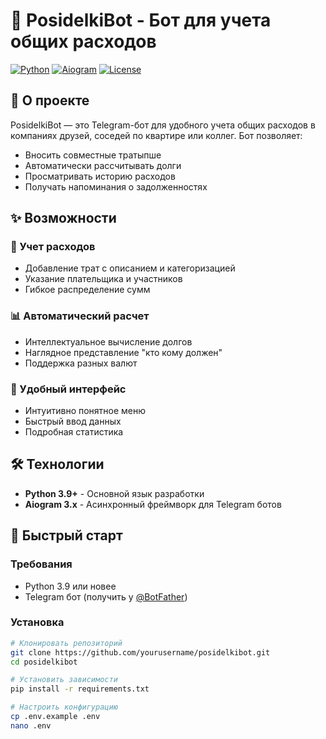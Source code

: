 # 🎉 PosidelkiBot - Бот для учета общих расходов

[![Python](https://img.shields.io/badge/Python-3.9%2B-blue)](https://python.org)
[![Aiogram](https://img.shields.io/badge/Aiogram-3.x-blue)](https://docs.aiogram.dev)
[![License](https://img.shields.io/badge/License-MIT-green)](LICENSE)

## 📌 О проекте

PosidelkiBot — это Telegram-бот для удобного учета общих расходов в компаниях друзей, соседей по квартире или коллег. Бот позволяет:

- Вносить совместные тратыпше
- Автоматически рассчитывать долги
- Просматривать историю расходов
- Получать напоминания о задолженностях

## ✨ Возможности

### 💸 Учет расходов
- Добавление трат с описанием и категоризацией
- Указание плательщика и участников
- Гибкое распределение сумм

### 📊 Автоматический расчет
- Интеллектуальное вычисление долгов
- Наглядное представление "кто кому должен"
- Поддержка разных валют

### 📱 Удобный интерфейс
- Интуитивно понятное меню
- Быстрый ввод данных
- Подробная статистика

## 🛠 Технологии

- **Python 3.9+** - Основной язык разработки
- **Aiogram 3.x** - Асинхронный фреймворк для Telegram ботов

## 🚀 Быстрый старт

### Требования
- Python 3.9 или новее
- Telegram бот (получить у [@BotFather](https://t.me/BotFather))

### Установка
```bash
# Клонировать репозиторий
git clone https://github.com/yourusername/posidelkibot.git
cd posidelkibot

# Установить зависимости
pip install -r requirements.txt

# Настроить конфигурацию
cp .env.example .env
nano .env